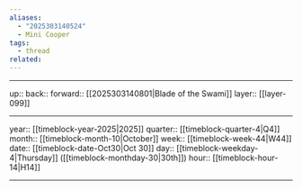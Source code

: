 ```yaml
---
aliases:
  - "2025303140524"
  - Mini Cooper
tags:
  - thread
related:
---
```




***

up:: 
back:: 
forward:: [[2025303140801|Blade of the Swami]]
layer:: [[layer-099]]

***

year:: [[timeblock-year-2025|2025]]
quarter:: [[timeblock-quarter-4|Q4]]
month:: [[timeblock-month-10|October]]
week:: [[timeblock-week-44|W44]]
date:: [[timeblock-date-Oct30|Oct 30]]
day:: [[timeblock-weekday-4|Thursday]] ([[timeblock-monthday-30|30th]])
hour:: [[timeblock-hour-14|H14]]

***

